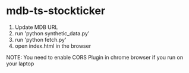 # mdb-ts-stockticker
1. Update MDB URL
2. run 'python synthetic_data.py'
3. run 'python fetch.py' 
4. open index.html in the browser
   
NOTE: You need to enable CORS Plugin in chrome browser if you run on your laptop
